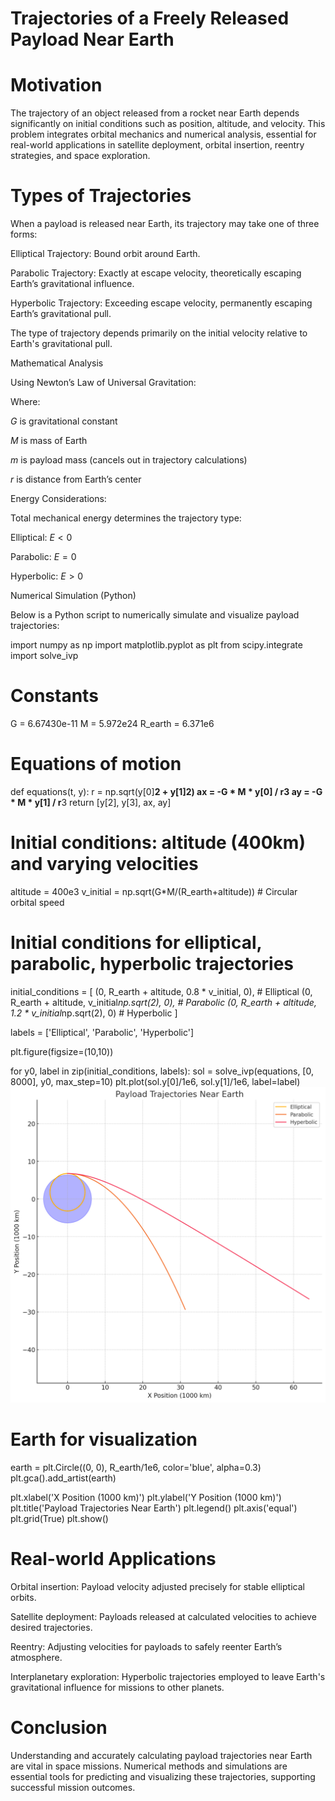 # Trajectories of a Freely Released Payload Near Earth

# Motivation

The trajectory of an object released from a rocket near Earth depends significantly on initial conditions such as position, altitude, and velocity. This problem integrates orbital mechanics and numerical analysis, essential for real-world applications in satellite deployment, orbital insertion, reentry strategies, and space exploration.

# Types of Trajectories

When a payload is released near Earth, its trajectory may take one of three forms:

Elliptical Trajectory: Bound orbit around Earth.

Parabolic Trajectory: Exactly at escape velocity, theoretically escaping Earth’s gravitational influence.

Hyperbolic Trajectory: Exceeding escape velocity, permanently escaping Earth’s gravitational pull.

The type of trajectory depends primarily on the initial velocity relative to Earth's gravitational pull.

Mathematical Analysis

Using Newton’s Law of Universal Gravitation:



Where:

$G$ is gravitational constant

$M$ is mass of Earth

$m$ is payload mass (cancels out in trajectory calculations)

$r$ is distance from Earth’s center

Energy Considerations:

Total mechanical energy determines the trajectory type:



Elliptical: $E < 0$

Parabolic: $E = 0$

Hyperbolic: $E > 0$

Numerical Simulation (Python)

Below is a Python script to numerically simulate and visualize payload trajectories:

import numpy as np
import matplotlib.pyplot as plt
from scipy.integrate import solve_ivp

# Constants
G = 6.67430e-11
M = 5.972e24
R_earth = 6.371e6

# Equations of motion
def equations(t, y):
    r = np.sqrt(y[0]**2 + y[1]**2)
    ax = -G * M * y[0] / r**3
    ay = -G * M * y[1] / r**3
    return [y[2], y[3], ax, ay]

# Initial conditions: altitude (400km) and varying velocities
altitude = 400e3
v_initial = np.sqrt(G*M/(R_earth+altitude))  # Circular orbital speed

# Initial conditions for elliptical, parabolic, hyperbolic trajectories
initial_conditions = [
    (0, R_earth + altitude, 0.8 * v_initial, 0),  # Elliptical
    (0, R_earth + altitude, v_initial*np.sqrt(2), 0),  # Parabolic
    (0, R_earth + altitude, 1.2 * v_initial*np.sqrt(2), 0)  # Hyperbolic
]

labels = ['Elliptical', 'Parabolic', 'Hyperbolic']

plt.figure(figsize=(10,10))

for y0, label in zip(initial_conditions, labels):
    sol = solve_ivp(equations, [0, 8000], y0, max_step=10)
    plt.plot(sol.y[0]/1e6, sol.y[1]/1e6, label=label)
![alt text](image-2.png)
# Earth for visualization
earth = plt.Circle((0, 0), R_earth/1e6, color='blue', alpha=0.3)
plt.gca().add_artist(earth)

plt.xlabel('X Position (1000 km)')
plt.ylabel('Y Position (1000 km)')
plt.title('Payload Trajectories Near Earth')
plt.legend()
plt.axis('equal')
plt.grid(True)
plt.show()

# Real-world Applications

Orbital insertion: Payload velocity adjusted precisely for stable elliptical orbits.

Satellite deployment: Payloads released at calculated velocities to achieve desired trajectories.

Reentry: Adjusting velocities for payloads to safely reenter Earth’s atmosphere.

Interplanetary exploration: Hyperbolic trajectories employed to leave Earth's gravitational influence for missions to other planets.

# Conclusion

Understanding and accurately calculating payload trajectories near Earth are vital in space missions. Numerical methods and simulations are essential tools for predicting and visualizing these trajectories, supporting successful mission outcomes.


